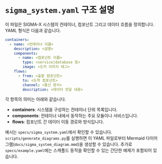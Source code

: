 # `sigma_system.yaml` 구조 설명

이 파일은 SIGMA-X 시스템의 컨테이너, 컴포넌트 그리고 데이터 흐름을 정의합니다.
YAML 형식은 다음과 같습니다.

```yaml
containers:
  - name: <컨테이너 이름>
    description: <설명>
    components:
      - name: <컴포넌트 이름>
        type: <service|database 등>
        image: <도커 이미지 태그>
    flows:
      - from: <출발 컴포넌트>
        to: <도착 컴포넌트>
        channel: <통신 방식>
        description: <데이터 전달 내용>
```

각 항목의 의미는 아래와 같습니다.

- **containers**: 시스템을 구성하는 컨테이너 단위 목록입니다.
- **components**: 컨테이너 내에서 동작하는 주요 모듈이나 서비스입니다.
- **flows**: 컴포넌트 간 데이터 이동 경로와 방식입니다.

예시는 `specs/sigma_system.yaml`에서 확인할 수 있습니다.
`scripts/generate_diagrams.py`를 실행하면 이 YAML 파일로부터 Mermaid 다이어그램(`docs/sigma_system_diagram.mmd`)을 생성할 수 있습니다.
추가로 `specs/example.yaml`에는 스캐폴드 동작을 확인할 수 있는 간단한 예제가 포함되어 있습니다.

